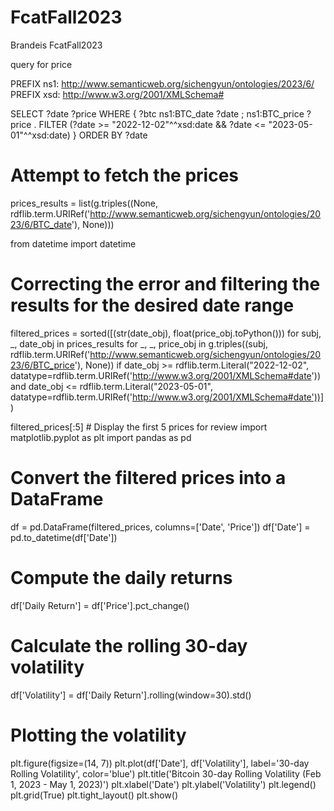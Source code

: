 # FcatFall2023
Brandeis FcatFall2023

query for price

PREFIX ns1: <http://www.semanticweb.org/sichengyun/ontologies/2023/6/>
PREFIX xsd: <http://www.w3.org/2001/XMLSchema#>

SELECT ?date ?price
WHERE {
    ?btc ns1:BTC_date ?date ;
         ns1:BTC_price ?price .
    FILTER (?date >= "2022-12-02"^^xsd:date && ?date <= "2023-05-01"^^xsd:date)
}
ORDER BY ?date



# Attempt to fetch the prices
prices_results = list(g.triples((None, rdflib.term.URIRef('http://www.semanticweb.org/sichengyun/ontologies/2023/6/BTC_date'), None)))

from datetime import datetime

# Correcting the error and filtering the results for the desired date range
filtered_prices = sorted([(str(date_obj), float(price_obj.toPython())) for subj, _, date_obj in prices_results for _, _, price_obj in g.triples((subj, rdflib.term.URIRef('http://www.semanticweb.org/sichengyun/ontologies/2023/6/BTC_price'), None)) if date_obj >= rdflib.term.Literal("2022-12-02", datatype=rdflib.term.URIRef('http://www.w3.org/2001/XMLSchema#date')) and date_obj <= rdflib.term.Literal("2023-05-01", datatype=rdflib.term.URIRef('http://www.w3.org/2001/XMLSchema#date'))])

filtered_prices[:5]  # Display the first 5 prices for review
import matplotlib.pyplot as plt
import pandas as pd

# Convert the filtered prices into a DataFrame
df = pd.DataFrame(filtered_prices, columns=['Date', 'Price'])
df['Date'] = pd.to_datetime(df['Date'])

# Compute the daily returns
df['Daily Return'] = df['Price'].pct_change()

# Calculate the rolling 30-day volatility
df['Volatility'] = df['Daily Return'].rolling(window=30).std()

# Plotting the volatility
plt.figure(figsize=(14, 7))
plt.plot(df['Date'], df['Volatility'], label='30-day Rolling Volatility', color='blue')
plt.title('Bitcoin 30-day Rolling Volatility (Feb 1, 2023 - May 1, 2023)')
plt.xlabel('Date')
plt.ylabel('Volatility')
plt.legend()
plt.grid(True)
plt.tight_layout()
plt.show()

